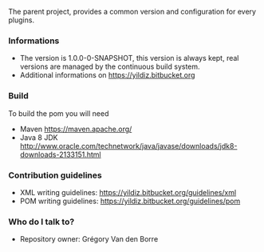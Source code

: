 The parent project, provides a common version and configuration for every plugins.

### Informations ###

* The version is 1.0.0-0-SNAPSHOT, this version is always kept, real versions are managed by the continuous build system.
* Additional informations on https://yildiz.bitbucket.org

### Build ###

To build the pom you will need

* Maven https://maven.apache.org/
* Java 8 JDK http://www.oracle.com/technetwork/java/javase/downloads/jdk8-downloads-2133151.html

### Contribution guidelines ###

* XML writing guidelines: https://yildiz.bitbucket.org/guidelines/xml
* POM writing guidelines: https://yildiz.bitbucket.org/guidelines/pom

### Who do I talk to? ###

* Repository owner: Grégory Van den Borre